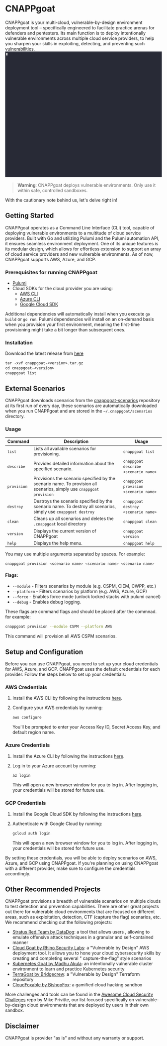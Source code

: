 # CNAPPgoat

CNAPPgoat is your multi-cloud, vulnerable-by-design environment deployment tool – specifically engineered to facilitate
practice arenas for defenders and pentesters. Its main function is to deploy intentionally
vulnerable environments across multiple cloud service providers, to help you sharpen your skills in exploiting,
detecting, and preventing such vulnerabilities.
![Gif demonstrating an example of using AccessUndenied](demo.gif)
> **Warning**: CNAPPgoat deploys vulnerable environments. Only use it within safe, controlled sandboxes.

With the cautionary note behind us, let's delve right in!

## Getting Started

CNAPPgoat operates as a Command Line Interface (CLI) tool, capable of deploying vulnerable environments to a multitude
of cloud service providers. Built with Go and utilizing Pulumi and the Pulumi automation API, it ensures seamless
environment deployment. One of its unique features is its modular design, which allows for effortless extension to
support an array of cloud service providers and new vulnerable environments. As of now, CNAPPgoat supports AWS, Azure,
and GCP.

### Prerequisites for running CNAPPgoat

- [Pulumi](https://www.pulumi.com/docs/get-started/install/)
- Cloud SDKs for the cloud provider you are using:
    - [AWS CLI](https://docs.aws.amazon.com/cli/latest/userguide/cli-chap-install.html)
    - [Azure CLI](https://docs.microsoft.com/cli/azure/install-azure-cli)
    - [Google Cloud SDK](https://cloud.google.com/sdk/docs/install)

Additional dependencies will
automatically install when you execute `go build` or `go run`. Pulumi dependencies will install on an on-demand basis
when you provision your first environment, meaning the first-time provisioning might take a bit longer than subsequent
ones.

### Installation

Download the latest release from [here](https://github.com/ermetic-research/CNAPPgoat/releases/latest)

    tar -xvf cnappgoat-<version>.tar.gz
    cd cnappgoat-<version>
    cnappgoat list

## External Scenarios

CNAPPgoat downloads scenarios from the [cnappgoat-scenarios](https://github.com/ermetic-research/cnappgoat-scenarios)
repository
at its first run of every day,
these scenarios are automatically downloaded when you run CNAPPgoat and are stored in the `~/.cnappgoat/scenarios`
directory.

### Usage

| Command     | Description                                                                                                          | Usage                                 |
|-------------|----------------------------------------------------------------------------------------------------------------------|---------------------------------------|
| `list`      | Lists all available scenarios for provisioning.                                                                      | `cnappgoat list`                      |
| `describe`  | Provides detailed information about the specified scenario.                                                          | `cnappgoat describe <scenario name>`  |
| `provision` | Provisions the scenario specified by the scenario name. To provision all scenarios, simply use `cnappgoat provision` | `cnappgoat provision <scenario name>` |
| `destroy`   | Destroys the scenario specified by the scenario name. To destroy all scenarios, simply use `cnappgoat destroy`       | `cnappgoat destroy <scenario name>`   |
| `clean`     | Cleans up all scenarios and deletes the `.cnappgoat` local directory                                                 | `cnappgoat clean `                    |   
| `version`   | Displays the current version of CNAPPgoat                                                                            | `cnappgoat version`                   |
| `help`      | Displays the help menu.                                                                                              | `cnappgoat help`                      |

You may use multiple arguments separated by spaces. For example:

```bash
cnappgoat provision <scenario name> <scenario name> <scenario name>
```

#### Flags:

- `--module` - Filters scenarios by module (e.g. CSPM, CIEM, CWPP, etc.)
- `--platform` - Filters scenarios by platform (e.g. AWS, Azure, GCP)
- `--force` - Enables force mode (unlock locked stacks with pulumi cancel)
- `--debug` - Enables debug logging.

These flags are command flags and should be placed after the commnad. for example:

```bash
cnappgoat provision --module CSPM --platform AWS
```

This command will provision all AWS CSPM scenarios.

## Setup and Configuration

Before you can use CNAPPgoat, you need to set up your cloud credentials for AWS, Azure, and GCP. CNAPPgoat uses the
default credentials for each provider. Follow the steps below to set up your credentials:

### AWS Credentials

1. Install the AWS CLI by following the
   instructions [here](https://docs.aws.amazon.com/cli/latest/userguide/cli-chap-install.html).

2. Configure your AWS credentials by running:

    ```bash
    aws configure
    ```

   You'll be prompted to enter your Access Key ID, Secret Access Key, and default region name.

### Azure Credentials

1. Install the Azure CLI by following the instructions [here](https://docs.microsoft.com/cli/azure/install-azure-cli).

2. Log in to your Azure account by running:

    ```bash
    az login
    ```

   This will open a new browser window for you to log in. After logging in, your credentials will be stored for future
   use.

### GCP Credentials

1. Install the Google Cloud SDK by following the instructions [here](https://cloud.google.com/sdk/docs/install).

2. Authenticate with Google Cloud by running:

    ```bash
    gcloud auth login
    ```

   This will open a new browser window for you to log in. After logging in, your credentials will be stored for future
   use.

By setting these credentials, you will be able to deploy scenarios on AWS, Azure, and GCP using CNAPPgoat. If you're
planning on using CNAPPgoat with a different provider, make sure to configure the credentials accordingly.

## Other Recommended Projects

CNAPPgoat provisions a breadth of vulnerable scenarios on multiple clouds to test detection and prevention capabilities.
There are other great projects out there for vulnerable cloud environments that are focused on different areas, such as
exploitation, detection, CTF (capture the flag) scenarios, etc. We recommend checking out the following projects:

* [Stratus Red Team by DataDog](https://github.com/DataDog/stratus-red-team): a tool that allows users , allowing to
  emulate offensive attack techniques in a granular and self-contained manner
* [Cloud Goat by Rhino Security Labs](https://github.com/RhinoSecurityLabs/cloudgoat): a "Vulnerable by Design" AWS
  deployment tool. It allows you to hone your cloud cybersecurity skills by creating and completing several "
  capture-the-flag" style scenarios
* [Kubernetes Goat by Madhu Akula](https://github.com/madhuakula/kubernetes-goat): an intentionally vulnerable cluster
  environment to learn and practice Kubernetes security
* [TerraGoat by Bridgecrew](https://github.com/bridgecrewio/terragoat): a "Vulnerable by Design" Terraform repository
* [CloudFoxable by BishopFox](https://github.com/BishopFox/cloudfoxable): a gamified cloud hacking sandbox

More challenges and tools can be found in
the [Awesome Cloud Security Challeges](https://github.com/mikeprivette/awesome-sec-challenges) repo by Mike Privitte,
our list focused specifically on vulnerable-by-design cloud environments that are deployed by users in their own
sandbox.

## Disclaimer

CNAPPgoat is provider "as is" and without any warranty or support.

